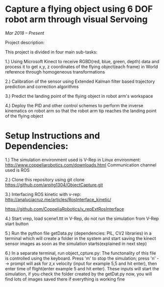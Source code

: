 # Capture a flying object using 6 DOF robot arm through visual Servoing

*Mar 2018 – Present*

Project description:

This project is divided in four main sub-tasks:

1.) Using Microsoft Kinect to receive RGBD(red, blue, green, depth) data and process it to get x,y, z coordinates of the flying object(each frame) in World reference through homogeneous transformations

2.) Calibration of the sensor using Extended Kalman filter based trajectory prediction and correction algorithms

3.) Predict the landing point of the flying object in robot arm's workspace

4.) Deploy the PID and other control schemes to perform the inverse kinematics on robot arm so that the robot arm tip reaches the landing point of the flying object


# Setup Instructions and Dependencies:

1.) The simulation environment used is V-Rep in Linux environment: http://www.coppeliarobotics.com/downloads.html
Communication channel used is ROS

2.) Clone this repository using git clone https://github.com/arpitg1304/ObjectCapture.git

3.) Interfacing ROS kinetic with v-rep: http://analuciacruz.me/articles/RosInterface_kinetic/ 


https://github.com/CoppeliaRobotics/v_repExtRosInterface

4.) Start vrep, load scene1.ttt in V-Rep, do not run the simulation from V-Rep start button

5.) Run the python file getData.py (dependencies: PIL, CV2 libraries) in a terminal which will create a folder in the system and start saving the kinect sensor images as soon as the simulation starts(explained in next step)

6.) In a separate terminal, run object_cpture.py: The functonality of this file is controlled using the keyboard. Press 'm' to stop the simulation; press 'n' --> prompt will ask for z,x velocity (input for example 5,5 and hit enter), then enter time of flight(enter example 5 and hit enter). These inputs will start the simulation, if you check the folder created by the getDat.py now, you will find lots of images saved there if everything is working fine



